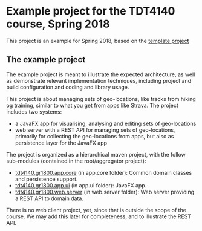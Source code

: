 # Example project for the TDT4140 course, Spring 2018

This project is an example for Spring 2018, based on the [template project](../tdt4140-gr18nn/README.md)

## The example project

The example project is meant to illustrate the expected architecture, as well as demonstrate relevant implementation techniques, including project and build configuration and coding and library usage.

This project is about managing sets of geo-locations, like tracks from hiking og training, similar to what you get from apps like Strava. The project includes two systems:
* a JavaFX app for visualising, analysing and editing sets of geo-locations
* web server with a REST API for managing sets of geo-locations, primarily for collecting the geo-locations from apps, but also as persistence layer for the JavaFX app

The project is organized as a hierarchical maven project, with the follow sub-modules (contained in the root/aggregator project):
* [tdt4140.gr1800.app.core](app.core/README.md) (in app.core folder): Common domain classes and persistence support.
* [tdt4140.gr1800.app.ui](app.ui/README.md)  (in app.ui folder): JavaFX app.
* [tdt4140.gr1800.web.server](web.server/README.md) (in web.server folder): Web server providing a REST API to domain data.

There is no web client project, yet, since that is outside the scope of the course. We may add this later for completeness, and to illustrate the REST API.
